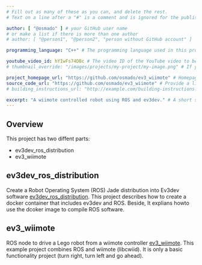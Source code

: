```yaml
---
# Fill out as many of these as you can, and delete the rest.
# Text on a line after a "#" is a comment and is ignored for the published page.

author: [ "@osmado" ] # your GitHub user name
# or make a list if there is more than one author
# author: [ "@person1", "@person2", "person without GitHub account" ]

programming_language: "C++" # The programming language used in this project

youtube_video_id: hYIwFs74DBc # The video ID of the YouTube video to be displayed with this post
# thumbnail_override: "/images/projects/my-project/my-image.png" # If you don't have a YouTube video (or the video thumbnail isn't good) you can uncomment this line to set your own image for the project. 

project_homepage_url: "https://github.com/osmado/ev3_wiimote" # Homepage for this project
source_code_url: "https://github.com/osmado/ev3_wiimote" # Provide a link to your code
# building_instructions_url: "http://example.com/building-instructions.pdf" # how to build the model out of LEGO (*not* how to build the source code)

excerpt: "A wiimote controlled robot using ROS and ev3dev." # A short summary of your project. This can be a sentence or a paragraph, but it's recommended to keep it under 3 sentences.
---
```

## Overview

This project has two diffent parts:

  - ev3dev_ros_distribution
  - ev3_wiimote

## ev3dev_ros_distribution

Create a Robot Operating System (ROS) Jade distribution into Ev3dev software [ev3dev_ros_distribution](https://github.com/osmado/ev3dev_ros_distribution).
This project describes how to create a docker container that includes ev3dev and ROS. Beside, It explians howto use the dcoker image to compile ROS software.
  
## ev3_wiimote

ROS node to drive a Lego robot from a wiimote controller [ev3_wiimote](https://github.com/osmado/ev3_wiimote).
This example project combines ROS and wiimote (libcwiid). It is only a basic functionality project (turn right, turn left and go ahead).
